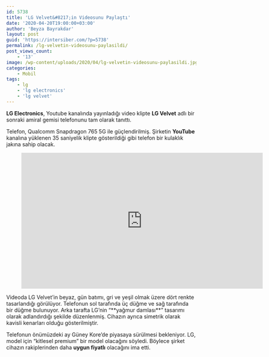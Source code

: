 ```yaml
---
id: 5738
title: 'LG Velvet&#8217;in Videosunu Paylaştı'
date: '2020-04-20T19:00:00+03:00'
author: 'Beyza Bayrakdar'
layout: post
guid: 'https://intersiber.com/?p=5738'
permalink: /lg-velvetin-videosunu-paylasildi/
post_views_count:
    - '13'
image: /wp-content/uploads/2020/04/lg-velvetin-videosunu-paylasildi.jpg
categories:
    - Mobil
tags:
    - lg
    - 'lg electronics'
    - 'lg velvet'
---
```


**LG Electronics**, Youtube kanalında yayınladığı video klipte **LG Velvet** adlı bir sonraki amiral gemisi telefonunu tam olarak tanıttı.

Telefon, Qualcomm Snapdragon 765 5G ile güçlendirilmiş. Şirketin **YouTube** kanalına yüklenen 35 saniyelik klipte gösterildiği gibi telefon bir kulaklık jakına sahip olacak.

<figure class="wp-block-embed-youtube wp-block-embed is-type-video is-provider-youtube wp-embed-aspect-16-9 wp-has-aspect-ratio"><div class="wp-block-embed__wrapper"><span class="embed-youtube" style="text-align:center; display: block;"><iframe allowfullscreen="true" class="youtube-player" height="360" src="https://www.youtube.com/embed/ZKS3pX6CeQI?version=3&rel=1&fs=1&autohide=2&showsearch=0&showinfo=1&iv_load_policy=1&wmode=transparent" style="border:0;" width="640"></iframe></span></div></figure>Videoda LG Velvet’in beyaz, gün batımı, gri ve yeşil olmak üzere dört renkte tasarlandığı görülüyor. Telefonun sol tarafında üç düğme ve sağ tarafında bir düğme bulunuyor. Arka tarafta LG’nin “**yağmur damlası**” tasarımı olarak adlandırdığı şekilde düzenlenmiş. Cihazın ayrıca simetrik olarak kavisli kenarları olduğu gösterilmiştir.

Telefonun önümüzdeki ay Güney Kore’de piyasaya sürülmesi bekleniyor. LG, model için “kitlesel premium” bir model olacağını söyledi. Böylece şirket cihazın rakiplerinden daha **uygun fiyatlı** olacağını ima etti.